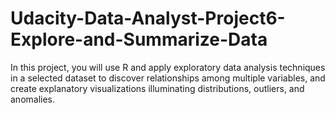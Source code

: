# Udacity-Data-Analyst-Project6-Explore-and-Summarize-Data
In this project, you will use R and apply exploratory data analysis techniques in a selected dataset to discover relationships among multiple variables, and create explanatory visualizations illuminating distributions, outliers, and anomalies.
